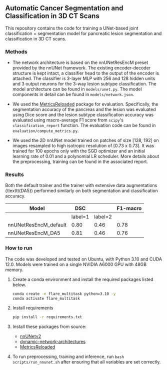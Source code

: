## Automatic Cancer Segmentation and Classification in 3D CT Scans

This repository contains the code for training a UNet-based joint classification + segmentation model for pancreatic lesion segmentation and classification in 3D CT scans. 

### Methods

* The network architecture is based on the nnUNetResEncM preset provided by the nnUNet framework. The existing encoder-decoder structure is kept intact, a classifier head to the output of the encoder is attached. The classifier is 3-layer MLP with 256 and 128 hidden units and 3 output neurons for the 3-way lesion subtype classification. The model architecture can be found  in `models/unet.py`. The model components in detail can be found in `models/network.json`.

* We used the [MetricsReloaded](https://github.com/Project-MONAI/MetricsReloaded) package for evaluation. Specifically, the segmentation accuracy of the pancreas and the lesion was evaluated using Dice score and the lesion subtype classification accuracy was evaluated using macro-average F1 score from `scipy`'s `classification_report` function. The evaluation code can be found in `evaluation/compute_metrics.py`.

* We used the 2D nnUNet model trained on patches of size [128, 192] on images resampled to high isotropic resolution of [0.73 x 0.73]. It was trained for 100 epochs only with the SGD optimizer and an initial learning rate of $0.01$ and a polynomial LR scheduler. More details about the preprocessing, training can be found in the associated report.


### Results

Both the default trainer and the trainer with extensive data augmentations (\texttt{DA5}) performed similarly on both segmentation and classification accuracy.

| **Model**                    | **DSC** | | **F1-macro** |
|---------------------- |-------------|-----------|---------------------|
|                       | label=1  | label=2               |      |
| nnUNetResEncM_default | 0.80     | 0.46                  | 0.78 |
| nnUNetResEncM_DA5     | 0.81     | 0.46                 | 0.76 |


### How to run

The code was developed and tested on Ubuntu, with Python 3.10 and CUDA 12.0. Models were trained on a single NVIDIA A6000 GPU with 48GB memory.

1. Create a conda environment and install the required packages listed below.

    ```bash 
   conda create -n flare_multitask python=3.10 -y
   conda activate flare_multitask
    ```
2. Install requirements
    
    ```bash
   pip install -r requirements.txt
    ```

3. Install these packages from source:
    - [nnUNetv2](https://github.com/MIC-DKFZ/nnUNet)
    - [dynamic-network-architectures](https://github.com/MIC-DKFZ/dynamic-network-architectures)
    - [MetricsReloaded](https://github.com/ivadomed/MetricsReloaded)


4. To run preprocessing, training and inference, run `bash scripts/run_nnunet.sh` after ensuring that all variables are set correctly. 